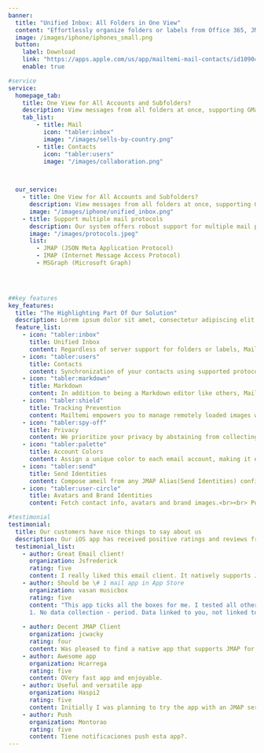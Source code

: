 ```yaml
---
banner:
  title: "Unified Inbox: All Folders in One View"
  content: "Effortlessly organize folders or labels from Office 365, JMAP, or GMail into a seamless, all-in-one view."
  image: /images/iphone/iphones_small.png
  button:
    label: Download
    link: "https://apps.apple.com/us/app/mailtemi-mail-contacts/id1090492306"
    enable: true

#service
service:
  homepage_tab:
    title: One View for All Accounts and Subfolders? 
    description: View messages from all folders at once, supporting GMail and JMAP labels.<br>Sync folders seamlessly for easy organization.<br> Enjoy synchronized Display Names and Label colors for a clutter-free email experience. Simplify your iOS inbox with Just One Inbox – see all your emails at a glance.
    tab_list:
        - title: Mail
          icon: "tabler:inbox" 
          image: "/images/sells-by-country.png"
        - title: Contacts
          icon: "tabler:users"  
          image: "/images/collaboration.png"

          

  our_service:
    - title: One View for All Accounts and Subfolders? 
      description: View messages from all folders at once, supporting GMail and JMAP labels.<br><br>Sync folders seamlessly for easy organization.<br> Enjoy synchronized Display Names and Label colors for a clutter-free email experience. <br><br>Simplify your iOS inbox with Just One Inbox – see all your emails at a glance.
      image: "/images/iphone/unified_inbox.png"
    - title: Support multiple mail protocols
      description: Our system offers robust support for multiple mail protocols, ensuring seamless integration and interoperability across various email services.
      image: "/images/protocols.jpeg"
      list:
        - JMAP (JSON Meta Application Protocol)
        - IMAP (Internet Message Access Protocol)
        - MSGraph (Microsoft Graph)


    

##key features
key_features:
  title: "The Highlighting Part Of Our Solution"
  description: Lorem ipsum dolor sit amet, consectetur adipiscing elit. Morbi egestas Werat viverra id et aliquet. vulputate egestas sollicitudin.
  feature_list:
    - icon: "tabler:inbox"  
      title: Unified Inbox
      content: Regardless of server support for folders or labels, Mailtemi synchronizes all mail items and presents them in a unified view.<br><br> Folders or labels are displayed as label tags, ensuring seamless organization and access to all your emails in one place.
    - icon: "tabler:users"  
      title: Contacts
      content: Synchronization of your contacts using supported protocols like CardDAV, MS Graph Users, Google People, and soon JMAP Contacts.<br><br> Stay connected and organized with all your contacts in one place.
    - icon: "tabler:markdown"  
      title: Markdown
      content: In addition to being a Markdown editor like others, Mailtemi offers a unique feature to convert HTML-only emails into Markdown. This allows for viewing emails in plain format, ensuring the most secure way to read emails.<br><br> This feature can be opted into from the settings for enhanced privacy and readability.
    - icon: "tabler:shield"  
      title: Tracking Prevention
      content: Mailtemi empowers you to manage remotely loaded images with our automatic detection and filtering system.<br><br> Choose to display images automatically, require approval for each instance, or manually approve them. This feature helps safeguard your privacy by preventing unwanted tracking through email images.
    - icon: "tabler:spy-off"  
      title: Privacy
      content: We prioritize your privacy by abstaining from collecting or analyzing any of your data.<br><br> All actions are executed exclusively on your device, ensuring that your information remains secure and confidential.
    - icon: "tabler:palette"  
      title: Account Colors
      content: Assign a unique color to each email account, making it easy to identify messages and labels associated with each one at a glance.
    - icon: "tabler:send"  
      title: Send Identities
      content: Compose ameil from any JMAP Alias(Send Identities) configured in your account, and send through that alias. <br><br>Identities are helpful if you want to send mail from different addresses or names without creating multiple users.
    - icon: "tabler:user-circle"  
      title: Avatars and Brand Identities
      content: Fetch contact info, avatars and brand images.<br><br> Possible by use a large API protocols support such as CardDAV, Google People API, MSGraph Users, iPhone Contacts, Gravatar, BIMI and more for a seamless and enhanced email sender context.<br><br> Syncs and adds context to your emails - avatars and other email addresses.       

#testimonial
testimonial:
  title: Our customers have nice things to say about us
  description: Our iOS app has received positive ratings and reviews from users who appreciate its ease of use and helpful features. We’re grateful for their kind words and invite you to see what they have to say. 
  testimonial_list:
    - author: Great Email client!
      organization: Jsfrederick
      rating: five
      content: I really liked this email client. It natively supports JMAP and works VERY well with Fastmail. It’s screaming fast and updates new email quickly. Very pleasant to look at and easy to navigate. I look forward to further development and the addition of new features. Overall a great product. I am willing to pay a modest yearly fee to fund further development.
    - author: Should be \# 1 mail app in App Store
      organization: vasan musicbox
      rating: five
      content: "This app ticks all the boxes for me. I tested all others listed in AppStore and find this appealing for following reasons 
      1. No data collection - period. Data linked to you, not linked to you confuses a normal person like me. No data tracking is simple to understand. 2. Ease of configuring mails. I don't use the mainstream email providers, so this is a big deal. Mailtemi does it without a sweat. Sync is very fast and quickly we see results of configuration. 3. Colouring mailboxes works great with the color outlining the message sender avatar. 4. Small little things that can be improved. 1. Mailtemi logo missing in the app. It is too clean. 2. No help to understand icons. The one on bottom left functions weird to me. No contact support or developer option from within the app. 3. This is big miss. Configure swipe actions missing. I am used to swipe and delete. This isn't possible here. This has potential to be a unified mailbox for juggling multiple emails with extreme privacy with continuous development."
    
    - author: Decent JMAP Client
      organization: jcwacky
      rating: four
      content: Was pleased to find a native app that supports JMAP for Fastmail (as their own app isn’t native). The basics work well, but I’d like to see, • In app browser support for links. • Ability to pin/favourite folders. • Ability for it to open the next newest message after archiving etc.
    - author: Awesome app
      organization: Hcarrega
      rating: five
      content: OVery fast app and enjoyable.
    - author: Useful and versatile app 
      organization: Haspi2
      rating: five
      content: Initially I was planning to try the app with an JMAP service but I also gave it a try with my Gmail accounts and it worked pretty well so I’ll start using it as my go-to app for email.
    - author: Push 
      organization: Montorao
      rating: five
      content: Tiene notificaciones push esta app?.
---
```

